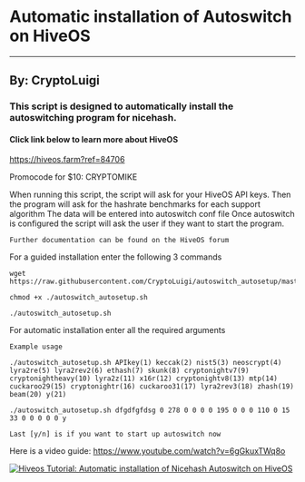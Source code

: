 # Automatic installation of Autoswitch on HiveOS
---
## By: CryptoLuigi

### This script is designed to automatically install the autoswitching program for nicehash.
#### Click link below to learn more about HiveOS

https://hiveos.farm?ref=84706

Promocode for $10: CRYPTOMIKE

When running this script, the script will ask for your HiveOS API keys.
Then the program will ask for the hashrate benchmarks for each support algorithm
The data will be entered into autoswitch conf file
Once autoswitch is configured the script will ask the user if they want to start the program.

```
Further documentation can be found on the HiveOS forum
 ```
 
 
For a guided installation enter the following 3 commands
```
wget https://raw.githubusercontent.com/CryptoLuigi/autoswitch_autosetup/master/autoswitch_autosetup.sh

chmod +x ./autoswitch_autosetup.sh

./autoswitch_autosetup.sh
 ```
 
For automatic installation enter all the required arguments 
```
Example usage

./autoswitch_autosetup.sh APIkey(1) keccak(2) nist5(3) neoscrypt(4) lyra2re(5) lyra2rev2(6) ethash(7) skunk(8) cryptonightv7(9) cryptonightheavy(10) lyra2z(11) x16r(12) cryptonightv8(13) mtp(14) cuckaroo29(15) cryptonightr(16) cuckaroo31(17) lyra2rev3(18) zhash(19) beam(20) y(21)

./autoswitch_autosetup.sh dfgdfgfdsg 0 278 0 0 0 0 195 0 0 0 110 0 15 33 0 0 0 0 0 y

Last [y/n] is if you want to start up autoswitch now
 ```
 
 Here is a video guide: https://www.youtube.com/watch?v=6gGkuxTWq8o
 
 [![Hiveos Tutorial: Automatic installation of Nicehash Autoswitch on HiveOS](https://img.youtube.com/vi/6gGkuxTWq8o/0.jpg)](https://www.youtube.com/watch?v=6gGkuxTWq8o "Hiveos Tutorial: Automatic installation of Nicehash Autoswitch on HiveOS")
